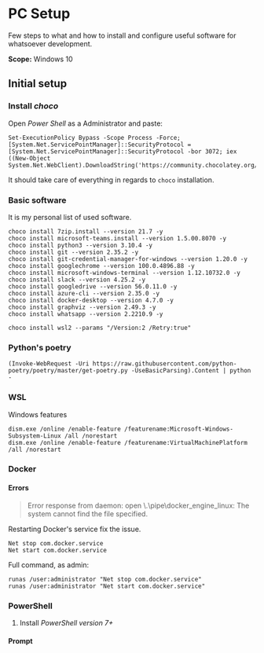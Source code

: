 # PC Setup

Few steps to what and how to install and configure useful software for whatsoever development.

**Scope:** Windows 10 

## Initial setup 

### Install _choco_

Open _Power Shell_ as a Administrator and paste:
```
Set-ExecutionPolicy Bypass -Scope Process -Force; [System.Net.ServicePointManager]::SecurityProtocol = [System.Net.ServicePointManager]::SecurityProtocol -bor 3072; iex ((New-Object System.Net.WebClient).DownloadString('https://community.chocolatey.org/install.ps1'))
```
It should take care of everything in regards to `choco` installation. 

### Basic software

It is my personal list of used software. 

```
choco install 7zip.install --version 21.7 -y
choco install microsoft-teams.install --version 1.5.00.8070 -y
choco install python3 --version 3.10.4 -y
choco install git --version 2.35.2 -y
choco install git-credential-manager-for-windows --version 1.20.0 -y
choco install googlechrome --version 100.0.4896.88 -y
choco install microsoft-windows-terminal --version 1.12.10732.0 -y
choco install slack --version 4.25.2 -y
choco install googledrive --version 56.0.11.0 -y
choco install azure-cli --version 2.35.0 -y
choco install docker-desktop --version 4.7.0 -y
choco install graphviz --version 2.49.3 -y
choco install whatsapp --version 2.2210.9 -y

choco install wsl2 --params "/Version:2 /Retry:true"
```

### Python's poetry

```
(Invoke-WebRequest -Uri https://raw.githubusercontent.com/python-poetry/poetry/master/get-poetry.py -UseBasicParsing).Content | python -
```

### WSL 

Windows features

```
dism.exe /online /enable-feature /featurename:Microsoft-Windows-Subsystem-Linux /all /norestart
dism.exe /online /enable-feature /featurename:VirtualMachinePlatform /all /norestart
```

### Docker

#### Errors
>   Error response from daemon: open \\.\pipe\docker_engine_linux: The system cannot find the file specified.

Restarting Docker's service fix the issue.
```
Net stop com.docker.service
Net start com.docker.service
```

Full command, as admin:
```
runas /user:administrator "Net stop com.docker.service"
runas /user:administrator "Net start com.docker.service"
```

### PowerShell

1. Install _PowerShell version 7+_

#### Prompt
